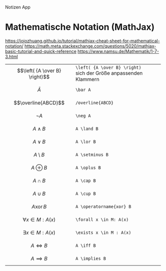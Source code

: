 Notizen App
# Mathematische Notation (MathJax)
https://jojozhuang.github.io/tutorial/mathjax-cheat-sheet-for-mathematical-notation/
https://math.meta.stackexchange.com/questions/5020/mathjax-basic-tutorial-and-quick-reference
https://www.namsu.de/Mathematik/1-7-3.html


|                                |                                                                      |
| ------------------------------ | -------------------------------------------------------------------- |
| $$\left( {A \over B} \right)$$ | `\left( {A \over B} \right)` <br>sich der Größe anpassenden Klammern |
| $$\bar A$$                     | `\bar A`                                                             |
| $$\overline{ABCD}$$            | `/overline{ABCD}`                                                    |
| $$\neg A$$                     | `\neg A`                                                             |
| $$A \land B$$                  | `A \land B`                                                          |
| $$A \lor B$$                   | `A \lor B`                                                           |
| $$A \setminus B$$              | `A \setminus B`                                                      |
| $$A \oplus B$$                 | `A \oplus B`                                                         |
| $$A \cap B$$                   | `A \cap B`                                                           |
| $$A \cup B$$                   | `A \cup B`                                                           |
| $$A \operatorname{xor} B$$     | `A \operatorname{xor} B`                                             |
| $$\forall x \in M: A(x)$$      | `\forall x \in M: A(x)`                                              |
| $$\exists x \in M : A(x)$$     | `\exists x \in M : A(x)`                                             |
| $$A \iff B$$                   | `A \iff B`                                                           |
| $$A \implies B$$               | `A \implies B`                                                       |

